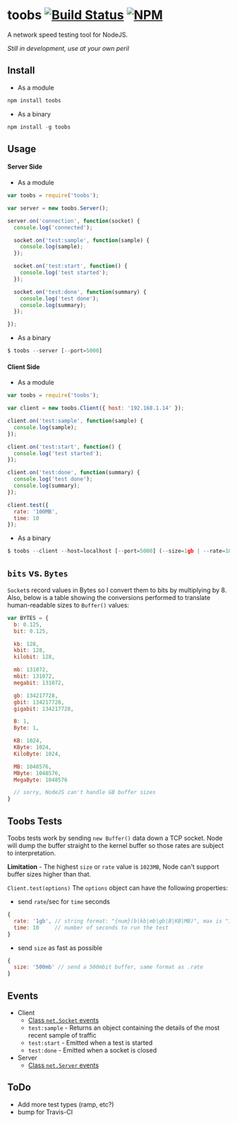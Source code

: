 # toobs [![Build Status](https://secure.travis-ci.org/ben-bradley/toobs.png)](http://travis-ci.org/ben-bradley/toobs) [![NPM](https://nodei.co/npm/toobs.png?downloads=true)](https://nodei.co/npm/toobs/)

A network speed testing tool for NodeJS.

*Still in development, use at your own peril*

## Install

- As a module
```javascript
npm install toobs
```
- As a binary
```javascript
npm install -g toobs
```

## Usage

#### Server Side

- As a module

```javascript
var toobs = require('toobs');

var server = new toobs.Server();

server.on('connection', function(socket) {
  console.log('connected');

  socket.on('test:sample', function(sample) {
    console.log(sample);
  });

  socket.on('test:start', function() {
    console.log('test started');
  });

  socket.on('test:done', function(summary) {
    console.log('test done');
    console.log(summary);
  });

});
```

- As a binary

```javascript
$ toobs --server [--port=5000]
```

#### Client Side

- As a module

```javascript
var toobs = require('toobs');

var client = new toobs.Client({ host: '192.168.1.14' });

client.on('test:sample', function(sample) {
  console.log(sample);
});

client.on('test:start', function() {
  console.log('test started');
});

client.on('test:done', function(summary) {
  console.log('test done');
  console.log(summary);
});

client.test({
  rate: '100MB',
  time: 10
});
```

- As a binary

```javascript
$ toobs --client --host=localhost [--port=5000] (--size=1gb | --rate=100mb --time=5)
```

## `bits` vs. `Bytes`

`Socket`s record values in Bytes so I convert them to bits by multiplying by 8.  Also, below is a table showing the conversions performed to translate human-readable sizes to `Buffer()` values:
```javascript
var BYTES = {
  b: 0.125,
  bit: 0.125,

  kb: 128,
  kbit: 128,
  kilobit: 128,

  mb: 131072,
  mbit: 131072,
  megabit: 131072,

  gb: 134217728,
  gbit: 134217728,
  gigabit: 134217728,

  B: 1,
  Byte: 1,

  KB: 1024,
  KByte: 1024,
  KiloByte: 1024,

  MB: 1048576,
  MByte: 1048576,
  MegaByte: 1048576

  // sorry, NodeJS can't handle GB buffer sizes
}
```

## Toobs Tests

Toobs tests work by sending `new Buffer()` data down a TCP socket.  Node will dump the buffer straight to the kernel buffer so those rates are subject to interpretation.

**Limitation** - The highest `size` or `rate` value is `1023MB`, Node can't support buffer sizes higher than that.

`Client.test(options)` The `options` object can have the following properties:

- send `rate`/sec for `time` seconds
```javascript
{
  rate: '1gb', // string format: "{num}(b|kb|mb|gb|B|KB|MB)", max is "1023MB"
  time: 10     // number of seconds to run the test
}
```

- send `size` as fast as possible
```javascript
{
  size: '500mb' // send a 500mbit buffer, same format as .rate
}
```

## Events

- Client
  - [Class `net.Socket` events](http://nodejs.org/api/net.html#net_class_net_socket)
  - `test:sample` - Returns an object containing the details of the most recent sample of traffic
  - `test:start` - Emitted when a test is started
  - `test:done` - Emitted when a socket is closed
- Server
  - [Class `net.Server` events](http://nodejs.org/api/net.html#net_class_net_server)

## ToDo

- Add more test types (ramp, etc?)
- bump for Travis-CI
